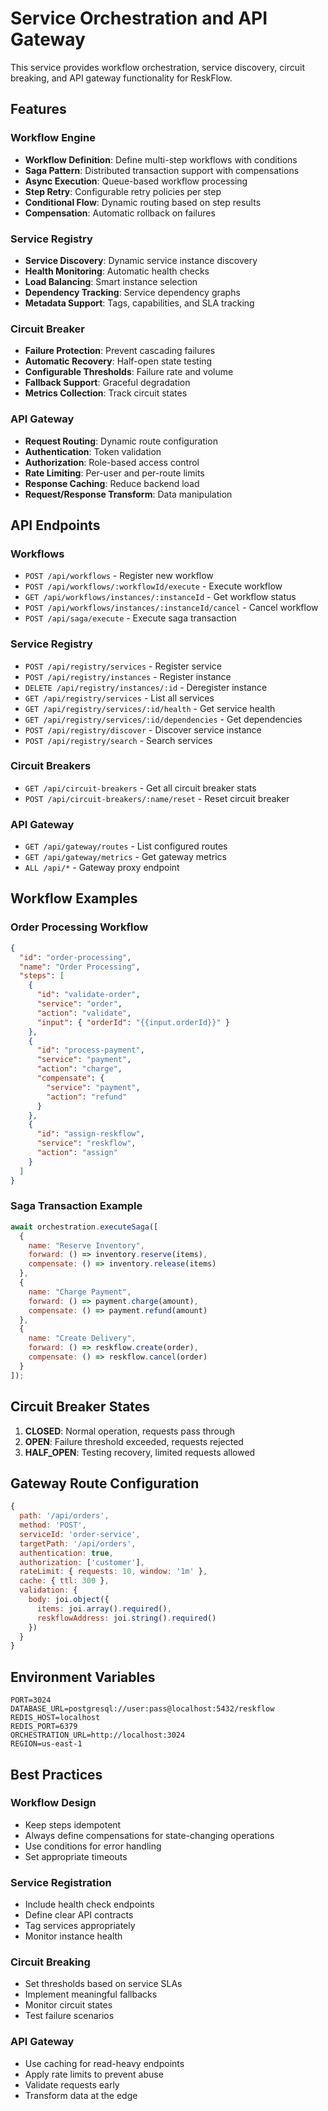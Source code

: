 # Service Orchestration and API Gateway

This service provides workflow orchestration, service discovery, circuit breaking, and API gateway functionality for ReskFlow.

## Features

### Workflow Engine
- **Workflow Definition**: Define multi-step workflows with conditions
- **Saga Pattern**: Distributed transaction support with compensations
- **Async Execution**: Queue-based workflow processing
- **Step Retry**: Configurable retry policies per step
- **Conditional Flow**: Dynamic routing based on step results
- **Compensation**: Automatic rollback on failures

### Service Registry
- **Service Discovery**: Dynamic service instance discovery
- **Health Monitoring**: Automatic health checks
- **Load Balancing**: Smart instance selection
- **Dependency Tracking**: Service dependency graphs
- **Metadata Support**: Tags, capabilities, and SLA tracking

### Circuit Breaker
- **Failure Protection**: Prevent cascading failures
- **Automatic Recovery**: Half-open state testing
- **Configurable Thresholds**: Failure rate and volume
- **Fallback Support**: Graceful degradation
- **Metrics Collection**: Track circuit states

### API Gateway
- **Request Routing**: Dynamic route configuration
- **Authentication**: Token validation
- **Authorization**: Role-based access control
- **Rate Limiting**: Per-user and per-route limits
- **Response Caching**: Reduce backend load
- **Request/Response Transform**: Data manipulation

## API Endpoints

### Workflows
- `POST /api/workflows` - Register new workflow
- `POST /api/workflows/:workflowId/execute` - Execute workflow
- `GET /api/workflows/instances/:instanceId` - Get workflow status
- `POST /api/workflows/instances/:instanceId/cancel` - Cancel workflow
- `POST /api/saga/execute` - Execute saga transaction

### Service Registry
- `POST /api/registry/services` - Register service
- `POST /api/registry/instances` - Register instance
- `DELETE /api/registry/instances/:id` - Deregister instance
- `GET /api/registry/services` - List all services
- `GET /api/registry/services/:id/health` - Get service health
- `GET /api/registry/services/:id/dependencies` - Get dependencies
- `POST /api/registry/discover` - Discover service instance
- `POST /api/registry/search` - Search services

### Circuit Breakers
- `GET /api/circuit-breakers` - Get all circuit breaker stats
- `POST /api/circuit-breakers/:name/reset` - Reset circuit breaker

### API Gateway
- `GET /api/gateway/routes` - List configured routes
- `GET /api/gateway/metrics` - Get gateway metrics
- `ALL /api/*` - Gateway proxy endpoint

## Workflow Examples

### Order Processing Workflow
```json
{
  "id": "order-processing",
  "name": "Order Processing",
  "steps": [
    {
      "id": "validate-order",
      "service": "order",
      "action": "validate",
      "input": { "orderId": "{{input.orderId}}" }
    },
    {
      "id": "process-payment",
      "service": "payment",
      "action": "charge",
      "compensate": {
        "service": "payment",
        "action": "refund"
      }
    },
    {
      "id": "assign-reskflow",
      "service": "reskflow",
      "action": "assign"
    }
  ]
}
```

### Saga Transaction Example
```javascript
await orchestration.executeSaga([
  {
    name: "Reserve Inventory",
    forward: () => inventory.reserve(items),
    compensate: () => inventory.release(items)
  },
  {
    name: "Charge Payment",
    forward: () => payment.charge(amount),
    compensate: () => payment.refund(amount)
  },
  {
    name: "Create Delivery",
    forward: () => reskflow.create(order),
    compensate: () => reskflow.cancel(order)
  }
]);
```

## Circuit Breaker States

1. **CLOSED**: Normal operation, requests pass through
2. **OPEN**: Failure threshold exceeded, requests rejected
3. **HALF_OPEN**: Testing recovery, limited requests allowed

## Gateway Route Configuration

```javascript
{
  path: '/api/orders',
  method: 'POST',
  serviceId: 'order-service',
  targetPath: '/api/orders',
  authentication: true,
  authorization: ['customer'],
  rateLimit: { requests: 10, window: '1m' },
  cache: { ttl: 300 },
  validation: {
    body: joi.object({
      items: joi.array().required(),
      reskflowAddress: joi.string().required()
    })
  }
}
```

## Environment Variables

```env
PORT=3024
DATABASE_URL=postgresql://user:pass@localhost:5432/reskflow
REDIS_HOST=localhost
REDIS_PORT=6379
ORCHESTRATION_URL=http://localhost:3024
REGION=us-east-1
```

## Best Practices

### Workflow Design
- Keep steps idempotent
- Always define compensations for state-changing operations
- Use conditions for error handling
- Set appropriate timeouts

### Service Registration
- Include health check endpoints
- Define clear API contracts
- Tag services appropriately
- Monitor instance health

### Circuit Breaking
- Set thresholds based on service SLAs
- Implement meaningful fallbacks
- Monitor circuit states
- Test failure scenarios

### API Gateway
- Use caching for read-heavy endpoints
- Apply rate limits to prevent abuse
- Validate requests early
- Transform data at the edge